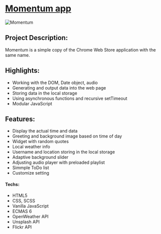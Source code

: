 # [Momentum app](https://rs-momentum-app.netlify.app/)

![Momentum](https://snipboard.io/iyHgkR.jpg)

## Project Description:

Momentum is a simple copy of the Chrome Web Store application with the same name.

## Highlights:

- Working with the DOM, Date object, audio
- Generating and output data into the web page
- Storing data in the local storage
- Using asynchronous functions and recursive setTimeout
- Modular JavaScript

## Features:

- Display the actual time and data
- Greeting and background image based on time of day
- Widget with random quotes
- Local weather info
- Username and location storing in the local storage
- Adaptive background slider
- Adjusting audio player with preloaded playlist
- Simmple ToDo list
- Customize setting

#### Techs:

- HTML5
- CSS, SCSS
- Vanilla JavaScript
- ECMAS 6
- OpenWeather API
- Unsplash API
- Flickr API
